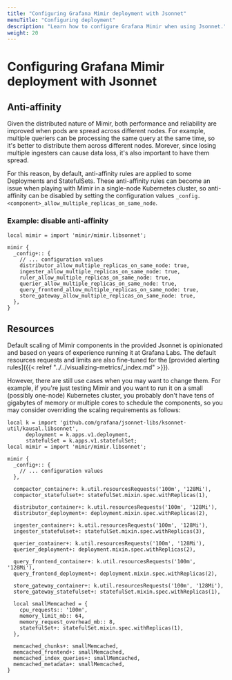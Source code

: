 ```yaml
---
title: "Configuring Grafana Mimir deployment with Jsonnet"
menuTitle: "Configuring deployment"
description: "Learn how to configure Grafana Mimir when using Jsonnet."
weight: 20
---
```


# Configuring Grafana Mimir deployment with Jsonnet

## Anti-affinity

Given the distributed nature of Mimir, both performance and reliability are improved when pods are spread across different nodes.
For example, multiple queriers can be processing the same query at the same time, so it's better to distribute them across different nodes. Morever, since losing multiple ingesters can cause data loss, it's also important to have them spread.

For this reason, by default, anti-affinity rules are applied to some Deployments and StatefulSets.
These anti-affinity rules can become an issue when playing with Mimir in a single-node Kubernetes cluster, so anti-affinity can be disabled by setting the configuration values `_config.<component>_allow_multiple_replicas_on_same_node`.

### Example: disable anti-affinity

```jsonnet
local mimir = import 'mimir/mimir.libsonnet';

mimir {
  _config+:: {
    // ... configuration values
    distributor_allow_multiple_replicas_on_same_node: true,
    ingester_allow_multiple_replicas_on_same_node: true,
    ruler_allow_multiple_replicas_on_same_node: true,
    querier_allow_multiple_replicas_on_same_node: true,
    query_frontend_allow_multiple_replicas_on_same_node: true,
    store_gateway_allow_multiple_replicas_on_same_node: true,
  },
}
```

## Resources

Default scaling of Mimir components in the provided Jsonnet is opinionated and based on years of experience running it at Grafana Labs.
The default resources requests and limits are also fine-tuned for the [provided alerting rules]({{< relref "../../visualizing-metrics/_index.md" >}}).

However, there are still use cases when you may want to change them.
For example, if you're just testing Mimir and you want to run it on a small (possibly one-node) Kubernetes cluster, you probably don't have tens of gigabytes of memory or multiple cores to schedule the components, so you may consider overriding the scaling requirements as follows:

```jsonnet
local k = import 'github.com/grafana/jsonnet-libs/ksonnet-util/kausal.libsonnet',
      deployment = k.apps.v1.deployment,
      statefulSet = k.apps.v1.statefulSet;
local mimir = import 'mimir/mimir.libsonnet';

mimir {
  _config+:: {
    // ... configuration values
  },

  compactor_container+: k.util.resourcesRequests('100m', '128Mi'),
  compactor_statefulset+: statefulSet.mixin.spec.withReplicas(1),

  distributor_container+: k.util.resourcesRequests('100m', '128Mi'),
  distributor_deployment+: deployment.mixin.spec.withReplicas(2),

  ingester_container+: k.util.resourcesRequests('100m', '128Mi'),
  ingester_statefulset+: statefulSet.mixin.spec.withReplicas(3),

  querier_container+: k.util.resourcesRequests('100m', '128Mi'),
  querier_deployment+: deployment.mixin.spec.withReplicas(2),

  query_frontend_container+: k.util.resourcesRequests('100m', '128Mi'),
  query_frontend_deployment+: deployment.mixin.spec.withReplicas(2),

  store_gateway_container+: k.util.resourcesRequests('100m', '128Mi'),
  store_gateway_statefulset+: statefulSet.mixin.spec.withReplicas(1),

  local smallMemcached = {
    cpu_requests:: '100m',
    memory_limit_mb:: 64,
    memory_request_overhead_mb:: 8,
    statefulSet+: statefulSet.mixin.spec.withReplicas(1),
  },

  memcached_chunks+: smallMemcached,
  memcached_frontend+: smallMemcached,
  memcached_index_queries+: smallMemcached,
  memcached_metadata+: smallMemcached,
}
```
